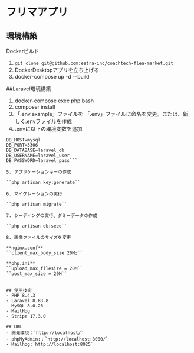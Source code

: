 # フリマアプリ

## 環境構築
Dockerビルド
1. `git clone git@github.com:estra-inc/coachtech-flea-market.git`  
2. DockerDesktopアプリを立ち上げる  
3. docker-compose up -d --build  


##Laravel環境構築

1. docker-compose exec php bash  
2. composer install   
3. 「.env.example」ファイルを 「.env」ファイルに命名を変更。または、新しく.envファイルを作成  
4. .envに以下の環境変数を追加  

```DB_CONNECTION=mysql  
DB_HOST=mysql  
DB_PORT=3306  
DB_DATABASE=laravel_db  
DB_USERNAME=laravel_user  
DB_PASSWORD=laravel_pass``` 

5. アプリケーションキーの作成

``php artisan key:generate``

6. マイグレーションの実行

``php artisan migrate``

7. シーディングの実行、ダミーデータの作成

``php artisan db:seed``

8. 画像ファイルのサイズを変更

**nginx.conf**  
``client_max_body_size 20M;``

**php.ini**  
``upload_max_filesize = 20M``
``post_max_size = 20M``


## 使用技術
- PHP 8.4.3
- Laravel 8.83.8
- MySQL 8.0.26
- MailHog
- Stripe 17.3.0

## URL
- 開発環境：`http://localhost/`
- phpMyAdmin:：`http://localhost:8080/`
- Mailhog:`http://localhost:8025`